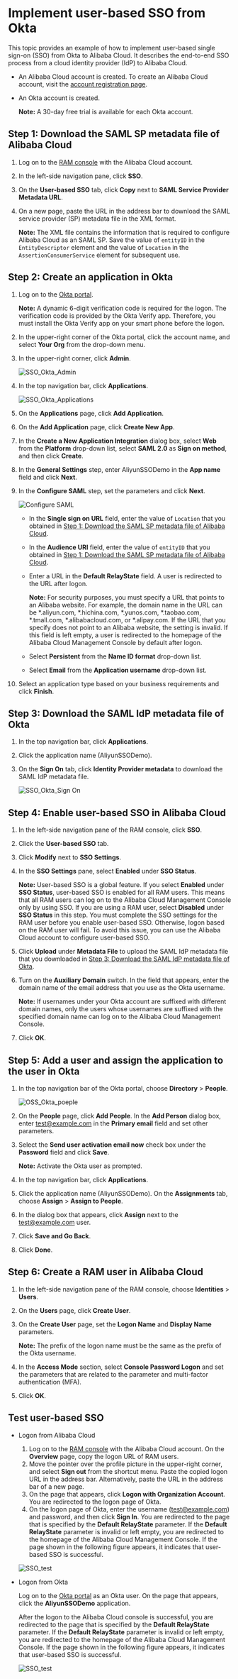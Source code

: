 # Implement user-based SSO from Okta

This topic provides an example of how to implement user-based single sign-on \(SSO\) from Okta to Alibaba Cloud. It describes the end-to-end SSO process from a cloud identity provider \(IdP\) to Alibaba Cloud.

-   An Alibaba Cloud account is created. To create an Alibaba Cloud account, visit the [account registration page](https://account.alibabacloud.com/register/intl_register.htm).
-   An Okta account is created.

    **Note:** A 30-day free trial is available for each Okta account.


## Step 1: Download the SAML SP metadata file of Alibaba Cloud

1.  Log on to the [RAM console](https://ram.console.aliyun.com/) with the Alibaba Cloud account.

2.  In the left-side navigation pane, click **SSO**.

3.  On the **User-based SSO** tab, click **Copy** next to **SAML Service Provider Metadata URL**.

4.  On a new page, paste the URL in the address bar to download the SAML service provider \(SP\) metadata file in the XML format.

    **Note:** The XML file contains the information that is required to configure Alibaba Cloud as an SAML SP. Save the value of `entityID` in the `EntityDescriptor` element and the value of `Location` in the `AssertionConsumerService` element for subsequent use.


## Step 2: Create an application in Okta

1.  Log on to the [Okta portal](https://www.okta.com/).

    **Note:** A dynamic 6-digit verification code is required for the logon. The verification code is provided by the Okta Verify app. Therefore, you must install the Okta Verify app on your smart phone before the logon.

2.  In the upper-right corner of the Okta portal, click the account name, and select **Your Org** from the drop-down menu.

3.  In the upper-right corner, click **Admin**.

    ![SSO_Okta_Admin](https://static-aliyun-doc.oss-cn-hangzhou.aliyuncs.com/assets/img/en-US/9690549951/p111967.png)

4.  In the top navigation bar, click **Applications**.

    ![SSO_Okta_Applications](https://static-aliyun-doc.oss-cn-hangzhou.aliyuncs.com/assets/img/en-US/9690549951/p111964.png)

5.  On the **Applications** page, click **Add Application**.

6.  On the **Add Application** page, click **Create New App**.

7.  In the **Create a New Application Integration** dialog box, select **Web** from the **Platform** drop-down list, select **SAML 2.0** as **Sign on method**, and then click **Create**.

8.  In the **General Settings** step, enter AliyunSSODemo in the **App name** field and click **Next**.

9.  In the **Configure SAML** step, set the parameters and click **Next**.

    ![Configure SAML ](https://static-aliyun-doc.oss-cn-hangzhou.aliyuncs.com/assets/img/en-US/9111322061/p139878.png)

    -   In the **Single sign on URL** field, enter the value of `Location` that you obtained in [Step 1: Download the SAML SP metadata file of Alibaba Cloud](#section_7q5_glq_tbn).
    -   In the **Audience URI** field, enter the value of `entityID` that you obtained in [Step 1: Download the SAML SP metadata file of Alibaba Cloud](#section_7q5_glq_tbn).
    -   Enter a URL in the **Default RelayState** field. A user is redirected to the URL after logon.

        **Note:** For security purposes, you must specify a URL that points to an Alibaba website. For example, the domain name in the URL can be \*.aliyun.com, \*.hichina.com, \*.yunos.com, \*.taobao.com, \*.tmall.com, \*.alibabacloud.com, or \*.alipay.com. If the URL that you specify does not point to an Alibaba website, the setting is invalid. If this field is left empty, a user is redirected to the homepage of the Alibaba Cloud Management Console by default after logon.

    -   Select **Persistent** from the **Name ID format** drop-down list.
    -   Select **Email** from the **Application username** drop-down list.
10. Select an application type based on your business requirements and click **Finish**.


## Step 3: Download the SAML IdP metadata file of Okta

1.  In the top navigation bar, click **Applications**.

2.  Click the application name \(AliyunSSODemo\).

3.  On the **Sign On** tab, click **Identity Provider metadata** to download the SAML IdP metadata file.

    ![SSO_Okta_Sign On](https://static-aliyun-doc.oss-cn-hangzhou.aliyuncs.com/assets/img/en-US/0790549951/p111987.png)


## Step 4: Enable user-based SSO in Alibaba Cloud

1.  In the left-side navigation pane of the RAM console, click **SSO**.

2.  Click the **User-based SSO** tab.

3.  Click **Modify** next to **SSO Settings**.

4.  In the **SSO Settings** pane, select **Enabled** under **SSO Status**.

    **Note:** User-based SSO is a global feature. If you select **Enabled** under **SSO Status**, user-based SSO is enabled for all RAM users. This means that all RAM users can log on to the Alibaba Cloud Management Console only by using SSO. If you are using a RAM user, select **Disabled** under **SSO Status** in this step. You must complete the SSO settings for the RAM user before you enable user-based SSO. Otherwise, logon based on the RAM user will fail. To avoid this issue, you can use the Alibaba Cloud account to configure user-based SSO.

5.  Click **Upload** under **Metadata File** to upload the SAML IdP metadata file that you downloaded in [Step 3: Download the SAML IdP metadata file of Okta](#section_gja_2u2_so7).

6.  Turn on the **Auxiliary Domain** switch. In the field that appears, enter the domain name of the email address that you use as the Okta username.

    **Note:** If usernames under your Okta account are suffixed with different domain names, only the users whose usernames are suffixed with the specified domain name can log on to the Alibaba Cloud Management Console.

7.  Click **OK**.


## Step 5: Add a user and assign the application to the user in Okta

1.  In the top navigation bar of the Okta portal, choose **Directory** \> **People**.

    ![OSS_Okta_poeple](https://static-aliyun-doc.oss-cn-hangzhou.aliyuncs.com/assets/img/en-US/1790549951/p113589.png)

2.  On the **People** page, click **Add People**. In the **Add Person** dialog box, enter test@example.com in the **Primary email** field and set other parameters.

3.  Select the **Send user activation email now** check box under the **Password** field and click **Save**.

    **Note:** Activate the Okta user as prompted.

4.  In the top navigation bar, click **Applications**.

5.  Click the application name \(AliyunSSODemo\). On the **Assignments** tab, choose **Assign** \> **Assign to People**.

6.  In the dialog box that appears, click **Assign** next to the test@example.com user.

7.  Click **Save and Go Back**.

8.  Click **Done**.


## Step 6: Create a RAM user in Alibaba Cloud

1.  In the left-side navigation pane of the RAM console, choose **Identities** \> **Users**.

2.  On the **Users** page, click **Create User**.

3.  On the **Create User** page, set the **Logon Name** and **Display Name** parameters.

    **Note:** The prefix of the logon name must be the same as the prefix of the Okta username.

4.  In the **Access Mode** section, select **Console Password Logon** and set the parameters that are related to the parameter and multi-factor authentication \(MFA\).

5.  Click **OK**.


## Test user-based SSO

-   Logon from Alibaba Cloud

    1.  Log on to the [RAM console](https://ram.console.aliyun.com/) with the Alibaba Cloud account. On the **Overview** page, copy the logon URL of RAM users.
    2.  Move the pointer over the profile picture in the upper-right corner, and select **Sign out** from the shortcut menu. Paste the copied logon URL in the address bar. Alternatively, paste the URL in the address bar of a new page.
    3.  On the page that appears, click **Logon with Organization Account**. You are redirected to the logon page of Okta.
    4.  On the logon page of Okta, enter the username \(test@example.com\) and password, and then click **Sign In**.
    You are redirected to the page that is specified by the **Default RelayState** parameter. If the **Default RelayState** parameter is invalid or left empty, you are redirected to the homepage of the Alibaba Cloud Management Console. If the page shown in the following figure appears, it indicates that user-based SSO is successful.

    ![SSO_test](https://static-aliyun-doc.oss-cn-hangzhou.aliyuncs.com/assets/img/en-US/5320549951/p111769.png)

-   Logon from Okta

    Log on to the [Okta portal](https://www.okta.com/) as an Okta user. On the page that appears, click the **AliyunSSODemo** application.

    After the logon to the Alibaba Cloud console is successful, you are redirected to the page that is specified by the **Default RelayState** parameter. If the **Default RelayState** parameter is invalid or left empty, you are redirected to the homepage of the Alibaba Cloud Management Console. If the page shown in the following figure appears, it indicates that user-based SSO is successful.

    ![SSO_test](https://static-aliyun-doc.oss-cn-hangzhou.aliyuncs.com/assets/img/en-US/5320549951/p111769.png)


